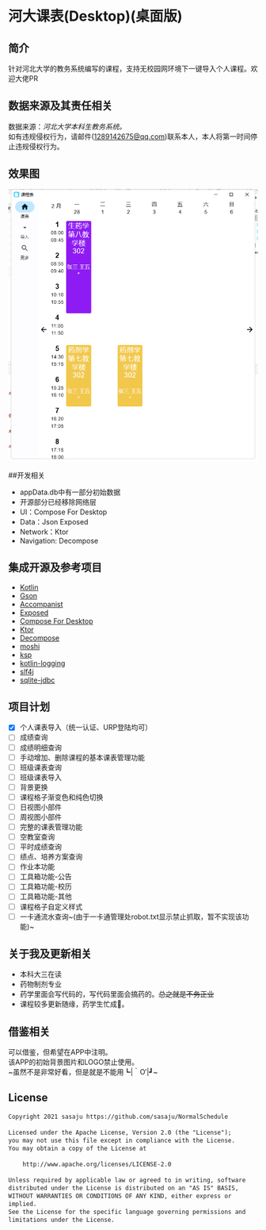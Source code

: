 # 河大课表(Desktop)(桌面版)

## 简介

针对河北大学的教务系统编写的课程，支持无校园网环境下一键导入个人课程。欢迎大佬PR

## 数据来源及其责任相关

数据来源：*河北大学本科生教务系统。*\
如有违规侵权行为，请邮件(1289142675@qq.com)联系本人，本人将第一时间停止违规侵权行为。

## 效果图
![img.png](img.png)


##开发相关
- appData.db中有一部分初始数据
- 开源部分已经移除网络层
- UI：Compose For Desktop
- Data：Json Exposed
- Network：Ktor
- Navigation: Decompose 

## 集成开源及参考项目
- [Kotlin](https://github.com/JetBrains/kotlin)
- [Gson](https://github.com/google/gson)
- [Accompanist](https://github.com/google/accompanist)
- [Exposed](https://github.com/JetBrains/Exposed)
- [Compose For Desktop](https://www.jetbrains.com/lp/compose-desktop/)
- [Ktor](https://github.com/ktorio/ktor)
- [Decompose](https://github.com/arkivanov/Decompose)
- [moshi](https://github.com/square/moshi)
- [ksp](https://github.com/google/ksp)
- [kotlin-logging](https://github.com/MicroUtils/kotlin-logging)
- [slf4j](https://www.slf4j.org/)
- [sqlite-jdbc](https://github.com/xerial/sqlite-jdbc)

## 项目计划

- [x] 个人课表导入（统一认证、URP登陆均可）
- [ ] 成绩查询
- [ ] 成绩明细查询
- [ ] 手动增加、删除课程的基本课表管理功能
- [ ] 班级课表查询
- [ ] 班级课表导入
- [ ] 背景更换
- [ ] 课程格子渐变色和纯色切换
- [ ] 日视图小部件
- [ ] 周视图小部件
- [ ] 完整的课表管理功能
- [ ] 空教室查询
- [ ] 平时成绩查询
- [ ] 绩点、培养方案查询
- [ ] 作业本功能
- [ ] 工具箱功能-公告
- [ ] 工具箱功能-校历
- [ ] 工具箱功能-其他
- [ ] 课程格子自定义样式
- [ ] 一卡通流水查询~(由于一卡通管理处robot.txt显示禁止抓取，暂不实现该功能)~

## 关于我及更新相关

- 本科大三在读
- 药物制剂专业
- 药学里面会写代码的，写代码里面会搞药的。~~总之就是不务正业~~
- 课程较多更新随缘，药学生忙成🐶。

## 借鉴相关

可以借鉴，但希望在APP中注明。\
该APP的初始背景图片和LOGO禁止使用。\
~虽然不是非常好看，但是就是不能用┗|｀O′|┛~

## License

```License
Copyright 2021 sasaju https://github.com/sasaju/NormalSchedule

Licensed under the Apache License, Version 2.0 (the "License");
you may not use this file except in compliance with the License.
You may obtain a copy of the License at

    http://www.apache.org/licenses/LICENSE-2.0

Unless required by applicable law or agreed to in writing, software
distributed under the License is distributed on an "AS IS" BASIS,
WITHOUT WARRANTIES OR CONDITIONS OF ANY KIND, either express or implied.
See the License for the specific language governing permissions and
limitations under the License.
```
